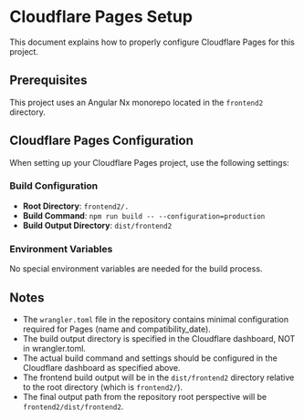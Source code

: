 # Cloudflare Pages Setup

This document explains how to properly configure Cloudflare Pages for this project.

## Prerequisites

This project uses an Angular Nx monorepo located in the `frontend2` directory.

## Cloudflare Pages Configuration

When setting up your Cloudflare Pages project, use the following settings:

### Build Configuration

- **Root Directory**: `frontend2/.`
- **Build Command**: `npm run build -- --configuration=production`
- **Build Output Directory**: `dist/frontend2`

### Environment Variables

No special environment variables are needed for the build process.

## Notes

- The `wrangler.toml` file in the repository contains minimal configuration required for Pages (name and compatibility_date).
- The build output directory is specified in the Cloudflare dashboard, NOT in wrangler.toml.
- The actual build command and settings should be configured in the Cloudflare dashboard as specified above.
- The frontend build output will be in the `dist/frontend2` directory relative to the root directory (which is `frontend2/`).
- The final output path from the repository root perspective will be `frontend2/dist/frontend2`.